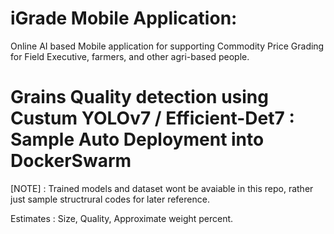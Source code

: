 # iGrade Mobile Application: 
Online AI based Mobile application for supporting Commodity Price Grading for Field Executive, farmers, and other agri-based people.

# Grains Quality detection using Custum YOLOv7 / Efficient-Det7 :  Sample Auto Deployment into DockerSwarm
[NOTE] : Trained models and dataset wont be avaiable in this repo, rather just sample structrural codes for later reference. 

Estimates : 
Size, Quality, Approximate weight percent.
